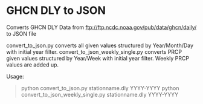 # GHCN DLY to JSON

Converts GHCN DLY Data from ftp://ftp.ncdc.noaa.gov/pub/data/ghcn/daily/ to JSON file 

convert_to_json.py converts all given values structured by Year/Month/Day with initial year filter.
convert_to_json_weekly_single.py converts PRCP given values structured by Year/Week with initial year filter. Weekly PRCP values are added up.


Usage:
> python convert_to_json.py stationname.dly YYYY-YYYY
> python convert_to_json_weekly_single.py stationname.dly YYYY-YYYY